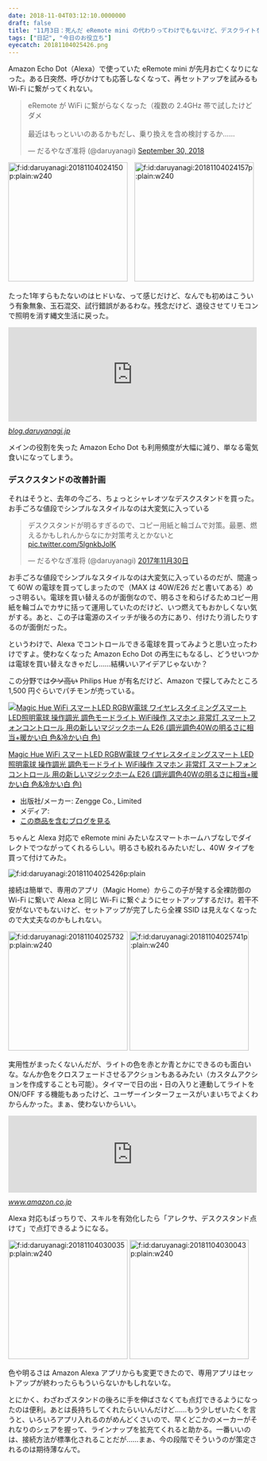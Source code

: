 ```yaml
---
date: 2018-11-04T03:12:10.0000000
draft: false
title: "11月3日：死んだ eRemote mini の代わりってわけでもないけど、デスクライトをスマート化（？）した"
tags: ["日記", "今日のお役立ち"]
eyecatch: 20181104025426.png
---
```

<p>Amazon Echo Dot（Alexa）で使っていた eRemote mini が先月お亡くなりになった。ある日突然、呼びかけても応答しなくなって、再セットアップを試みるも Wi-Fi に繋がってくれない。</p><p><blockquote class="twitter-tweet" data-lang="HASH(0xb9894d0)"><p lang="ja" dir="ltr">eRemote が WiFi に繋がらなくなった（複数の 2.4GHz 帯で試したけどダメ<br><br>最近はもっといいのあるかもだし、乗り換えを含め検討するか……</p>&mdash; だるやなぎ准将 (@daruyanagi) <a href="https://twitter.com/daruyanagi/status/1046537345627971586?ref_src=twsrc%5Etfw">September 30, 2018</a></blockquote><script async src="https://platform.twitter.com/widgets.js" charset="utf-8"></script></p><p><span itemscope itemtype="http://schema.org/Photograph"><img src="20181104024150.png" alt="f:id:daruyanagi:20181104024150p:plain:w240" title="f:id:daruyanagi:20181104024150p:plain:w240" class="hatena-fotolife" style="width:240px" itemprop="image"></span>　<span itemscope itemtype="http://schema.org/Photograph"><img src="20181104024157.png" alt="f:id:daruyanagi:20181104024157p:plain:w240" title="f:id:daruyanagi:20181104024157p:plain:w240" class="hatena-fotolife" style="width:240px" itemprop="image"></span></p><p>たった1年すらもたないのはヒドいな、って感じだけど、なんでも初めはこういう有象無象、玉石混交、試行錯誤があるわな。残念だけど、退役させてリモコンで照明を消す縄文生活に戻った。</p><p><iframe src="https://hatenablog-parts.com/embed?url=https%3A%2F%2Fblog.daruyanagi.jp%2Fentry%2F2017%2F12%2F24%2F194233" title="Amazon Echo Dot を買ってみた - だるろぐ" class="embed-card embed-blogcard" scrolling="no" frameborder="0" style="display: block; width: 100%; height: 190px; max-width: 500px; margin: 10px 0px;"></iframe><cite class="hatena-citation"><a href="https://blog.daruyanagi.jp/entry/2017/12/24/194233">blog.daruyanagi.jp</a></cite></p><p>メインの役割を失った Amazon Echo Dot も利用頻度が大幅に減り、単なる電気食いになってしまう。</p>

<div class="section">
<h3>デスクスタンドの改善計画</h3>
<p>それはそうと、去年の今ごろ、ちょっとシャレオツなデスクスタンドを買った。お手ごろな値段でシンプルなスタイルなのは大変気に入っている</p><p><blockquote class="twitter-tweet" data-lang="ja"><p lang="ja" dir="ltr">デスクスタンドが明るすぎるので、コピー用紙と輪ゴムで対策。最悪、燃えるかもしれんからなにか対策考えとかないと <a href="https://t.co/5lgnkbJolK">pic.twitter.com/5lgnkbJolK</a></p>&mdash; だるやなぎ准将 (@daruyanagi) <a href="https://twitter.com/daruyanagi/status/936030811605712896?ref_src=twsrc%5Etfw">2017年11月30日</a></blockquote><script async src="https://platform.twitter.com/widgets.js" charset="utf-8"></script></p><p>お手ごろな値段でシンプルなスタイルなのは大変気に入っているのだが、間違って 60W の電球を買ってしまったので（MAX は 40W/E26 だと書いてある）めっさ明るい。電球を買い替えるのが面倒なので、明るさを和らげるためコピー用紙を輪ゴムでカサに括って運用していたのだけど、いつ燃えてもおかしくない気がする。あと、この子は電源のスイッチが後ろの方にあり、付けたり消したりするのが面倒だった。</p><p>というわけで、Alexa でコントロールできる電球を買ってみようと思い立ったわけですよ。使わなくなった Amazon Echo Dot の再生にもなるし、どうせいつかは電球を買い替えなきゃだし……結構いいアイデアじゃないか？　</p><p>この分野では<del>クソ高い</del> Philips Hue が有名だけど、Amazon で探してみたところ 1,500 円ぐらいでパチモンが売っている。</p><p><div class="hatena-asin-detail"><a href="http://www.amazon.co.jp/exec/obidos/ASIN/B07DNRYB4X/bestylesnet-22/"><img src="https://images-fe.ssl-images-amazon.com/images/I/41NU6uKG3bL._SL160_.jpg" class="hatena-asin-detail-image" alt="Magic Hue WiFi スマートLED RGBW電球 ワイヤレスタイミングスマート LED照明電球 操作調光 調色モードライト WiFi操作 スマホン 非常灯 スマートフォンコントロール 用の新しいマジックホーム E26 (調光調色40Wの明るさに相当+暖かい白 色&冷かい白 色)" title="Magic Hue WiFi スマートLED RGBW電球 ワイヤレスタイミングスマート LED照明電球 操作調光 調色モードライト WiFi操作 スマホン 非常灯 スマートフォンコントロール 用の新しいマジックホーム E26 (調光調色40Wの明るさに相当+暖かい白 色&冷かい白 色)"></a><div class="hatena-asin-detail-info"><p class="hatena-asin-detail-title"><a href="http://www.amazon.co.jp/exec/obidos/ASIN/B07DNRYB4X/bestylesnet-22/">Magic Hue WiFi スマートLED RGBW電球 ワイヤレスタイミングスマート LED照明電球 操作調光 調色モードライト WiFi操作 スマホン 非常灯 スマートフォンコントロール 用の新しいマジックホーム E26 (調光調色40Wの明るさに相当+暖かい白 色&冷かい白 色)</a></p><ul><li><span class="hatena-asin-detail-label">出版社/メーカー:</span> Zengge Co., Limited</li><li><span class="hatena-asin-detail-label">メディア:</span> </li><li><a href="http://d.hatena.ne.jp/asin/B07DNRYB4X/bestylesnet-22" target="_blank">この商品を含むブログを見る</a></li></ul></div><div class="hatena-asin-detail-foot"></div></div></p><p>ちゃんと Alexa 対応で eRemote mini みたいなスマートホームハブなしでダイレクトでつながってくれるらしい。明るさも絞れるみたいだし、40W タイプを買って付けてみた。</p><p><span itemscope itemtype="http://schema.org/Photograph"><img src="20181104025426.png" alt="f:id:daruyanagi:20181104025426p:plain" title="f:id:daruyanagi:20181104025426p:plain" class="hatena-fotolife" itemprop="image"></span></p><p>接続は簡単で、専用のアプリ（Magic Home）からこの子が発する全裸防御の Wi-Fi に繋いで Alexa と同じ Wi-Fi に繋ぐようにセットアップするだけ。若干不安がないでもないけど、セットアップが完了したら全裸 SSID は見えなくなったので大丈夫なのかもしれない。</p><p><span itemscope itemtype="http://schema.org/Photograph"><img src="20181104025732.png" alt="f:id:daruyanagi:20181104025732p:plain:w240" title="f:id:daruyanagi:20181104025732p:plain:w240" class="hatena-fotolife" style="width:240px" itemprop="image"></span> <span itemscope itemtype="http://schema.org/Photograph"><img src="20181104025741.png" alt="f:id:daruyanagi:20181104025741p:plain:w240" title="f:id:daruyanagi:20181104025741p:plain:w240" class="hatena-fotolife" style="width:240px" itemprop="image"></span></p><p>実用性がまったくないんだが、ライトの色を赤とか青とかにできるのも面白いな。なんか色をクロスフェードさせるアクションもあるみたい（カスタムアクションを作成することも可能）。タイマーで日の出・日の入りと連動してライトを ON/OFF する機能もあったけど、ユーザーインターフェースがいまいちでよくわからんかった。まぁ、使わないからいい。</p><p><iframe src="https://hatenablog-parts.com/embed?url=https%3A%2F%2Fwww.amazon.co.jp%2FZengge-Co-Limited-Magic-Home%2Fdp%2FB01HFZI9AK" title="Magic Home" class="embed-card embed-webcard" scrolling="no" frameborder="0" style="display: block; width: 100%; height: 155px; max-width: 500px; margin: 10px 0px;"></iframe><cite class="hatena-citation"><a href="https://www.amazon.co.jp/Zengge-Co-Limited-Magic-Home/dp/B01HFZI9AK">www.amazon.co.jp</a></cite></p><p>Alexa 対応もばっちりで、スキルを有効化したら「アレクサ、デスクスタンド点けて」で点灯できるようになる。</p><p><span itemscope itemtype="http://schema.org/Photograph"><img src="20181104030035.png" alt="f:id:daruyanagi:20181104030035p:plain:w240" title="f:id:daruyanagi:20181104030035p:plain:w240" class="hatena-fotolife" style="width:240px" itemprop="image"></span> <span itemscope itemtype="http://schema.org/Photograph"><img src="20181104030043.png" alt="f:id:daruyanagi:20181104030043p:plain:w240" title="f:id:daruyanagi:20181104030043p:plain:w240" class="hatena-fotolife" style="width:240px" itemprop="image"></span></p><p>色や明るさは Amazon Alexa アプリからも変更できたので、専用アプリはセットアップが終わったらもういらないかもしれないな。</p><p>とにかく、わざわざスタンドの後ろに手を伸ばさなくても点灯できるようになったのは便利。あとは長持ちしてくれたらいいんだけど……もう少しぜいたくを言うと、いろいろアプリ入れるのがめんどくさいので、早くどこかのメーカーがそれなりのシェアを握って、ラインナップを拡充てくれると助かる。一番いいのは、接続方法が標準化されることだが……まぁ、今の段階でそういうのが策定されるのは期待薄なんで。</p>

</div>